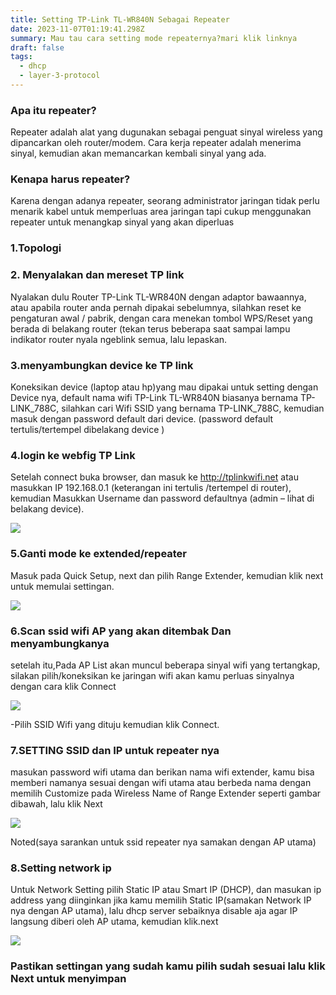 ```yaml
---
title: Setting TP-Link TL-WR840N Sebagai Repeater
date: 2023-11-07T01:19:41.298Z
summary: Mau tau cara setting mode repeaternya?mari klik linknya
draft: false
tags:
  - dhcp
  - layer-3-protocol
---
```

### Apa itu repeater?

Repeater adalah alat yang dugunakan sebagai penguat sinyal wireless yang dipancarkan oleh router/modem. Cara kerja repeater adalah menerima sinyal, kemudian akan memancarkan kembali sinyal yang ada.

### Kenapa harus repeater?

Karena dengan adanya repeater, seorang administrator jaringan tidak perlu menarik kabel untuk memperluas area jaringan tapi cukup menggunakan repeater untuk menangkap sinyal yang akan diperluas

### 1.Topologi

### 2. Menyalakan dan mereset TP link

Nyalakan dulu Router TP-Link TL-WR840N dengan adaptor bawaannya, atau apabila router anda pernah dipakai sebelumnya, silahkan reset ke pengaturan awal / pabrik, dengan cara menekan tombol  WPS/Reset yang berada di belakang router (tekan terus beberapa saat sampai lampu indikator router nyala ngeblink semua, lalu lepaskan.

### 3.menyambungkan device ke TP link

Koneksikan device (laptop atau hp)yang mau dipakai untuk setting dengan Device nya, default nama wifi  TP-Link TL-WR840N biasanya bernama TP-LINK_788C, silahkan cari Wifi SSID yang bernama TP-LINK_788C, kemudian masuk dengan password default dari device. (password default  tertulis/tertempel dibelakang device )

### 4.login ke webfig TP Link

Setelah connect buka browser, dan masuk ke http://tplinkwifi.net atau masukkan IP 192.168.0.1 (keterangan ini tertulis /tertempel di router), kemudian Masukkan Username dan password defaultnya (admin – lihat di belakang device).

![](/images/uploads/100-06-tplink-tl-wr840n-wisp.png)

### 5.Ganti mode ke extended/repeater

Masuk pada Quick Setup, next dan pilih Range Extender, kemudian klik next untuk memulai settingan.

![](/images/uploads/img_20231111_114825.jpg)

### 6.Scan ssid wifi AP yang akan ditembak Dan menyambungkanya

setelah itu,Pada AP List akan muncul beberapa sinyal wifi yang tertangkap, silakan pilih/koneksikan ke jaringan wifi akan kamu perluas sinyalnya dengan cara klik Connect

![](/images/uploads/screenshot_2023-11-11-12-56-02-52.jpg)

\-Pilih SSID Wifi yang dituju kemudian klik Connect.

### 7.SETTING SSID dan IP untuk repeater nya

masukan password wifi utama dan berikan nama wifi extender, kamu bisa memberi namanya sesuai dengan wifi utama atau berbeda nama dengan memilih Customize pada Wireless Name of Range Extender seperti gambar dibawah, lalu klik Next

![](/images/uploads/3.-setting-wireless-wifi.jpg)

Noted(saya sarankan untuk ssid repeater nya samakan dengan AP utama)

### 8.Setting network ip

Untuk Network Setting pilih Static IP atau Smart IP (DHCP), dan masukan ip address yang diinginkan jika kamu memilih Static IP(samakan Network IP nya dengan AP utama), lalu dhcp server sebaiknya disable aja agar IP langsung diberi oleh AP utama, kemudian klik.next

![](/images/uploads/4.-pilh-static-ip-dhcp-disablejpg.jpg)

### Pastikan settingan yang sudah kamu pilih sudah sesuai lalu klik Next untuk menyimpan

![]()